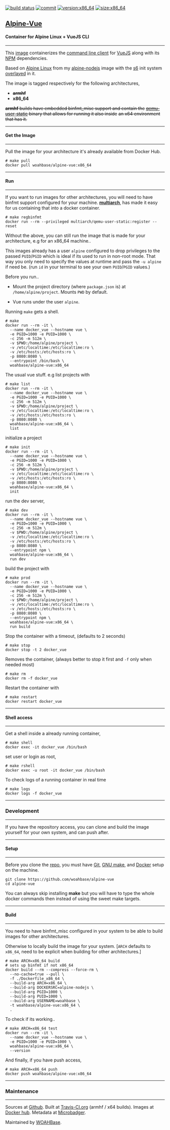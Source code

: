 [![build status][251]][232] [![commit][255]][231] [![version:x86_64][256]][235] [![size:x86_64][257]][235]

## [Alpine-Vue][234]
#### Container for Alpine Linux + VueJS CLI
---

This [image][233] containerizes the [command line client][136] for
[VueJS][137] along with its [NPM][135] dependencies.

Based on [Alpine Linux][131] from my [alpine-nodejs][132] image with
the [s6][133] init system [overlayed][134] in it.

The image is tagged respectively for the following architectures,
* ~~**armhf**~~
* **x86_64**

~~**armhf** builds have embedded binfmt_misc support and contain the~~
~~[qemu-user-static][105] binary that allows for running it also inside~~
~~an x64 environment that has it.~~

---
#### Get the Image
---

Pull the image for your architecture it's already available from
Docker Hub.

```
# make pull
docker pull woahbase/alpine-vue:x86_64
```

---
#### Run
---

If you want to run images for other architectures, you will need
to have binfmt support configured for your machine. [**multiarch**][104],
has made it easy for us containing that into a docker container.

```
# make regbinfmt
docker run --rm --privileged multiarch/qemu-user-static:register --reset
```

Without the above, you can still run the image that is made for your
architecture, e.g for an x86_64 machine..

This images already has a user `alpine` configured to drop
privileges to the passed `PUID`/`PGID` which is ideal if its used
to run in non-root mode. That way you only need to specify the
values at runtime and pass the `-u alpine` if need be. (run `id`
in your terminal to see your own `PUID`/`PGID` values.)

Before you run..

* Mount the project directory (where `package.json` is) at
  `/home/alpine/project`. Mounts `PWD` by default.

* Vue runs under the user `alpine`.

Running `make` gets a shell.

```
# make
docker run --rm -it \
  --name docker_vue --hostname vue \
  -e PGID=1000 -e PUID=1000 \
  -c 256 -m 512m \
  -v $PWD:/home/alpine/project \
  -v /etc/localtime:/etc/localtime:ro \
  -v /etc/hosts:/etc/hosts:ro \
  -p 8080:8080 \
  --entrypoint /bin/bash \
  woahbase/alpine-vue:x86_64
```

The usual vue stuff. e.g list projects with

```
# make list
docker run --rm -it \
  --name docker_vue --hostname vue \
  -e PGID=1000 -e PUID=1000 \
  -c 256 -m 512m \
  -v $PWD:/home/alpine/project \
  -v /etc/localtime:/etc/localtime:ro \
  -v /etc/hosts:/etc/hosts:ro \
  -p 8080:8080 \
  woahbase/alpine-vue:x86_64 \
  list
```

initialize a project

```
# make init
docker run --rm -it \
  --name docker_vue --hostname vue \
  -e PGID=1000 -e PUID=1000 \
  -c 256 -m 512m \
  -v $PWD:/home/alpine/project \
  -v /etc/localtime:/etc/localtime:ro \
  -v /etc/hosts:/etc/hosts:ro \
  -p 8080:8080 \
  woahbase/alpine-vue:x86_64 \
  init
```

run the dev server,

```
# make dev
docker run --rm -it \
  --name docker_vue --hostname vue \
  -e PGID=1000 -e PUID=1000 \
  -c 256 -m 512m \
  -v $PWD:/home/alpine/project \
  -v /etc/localtime:/etc/localtime:ro \
  -v /etc/hosts:/etc/hosts:ro \
  -p 8080:8080 \
  --entrypoint npm \
  woahbase/alpine-vue:x86_64 \
  run dev
```

build the project with

```
# make prod
docker run --rm -it \
  --name docker_vue --hostname vue \
  -e PGID=1000 -e PUID=1000 \
  -c 256 -m 512m \
  -v $PWD:/home/alpine/project \
  -v /etc/localtime:/etc/localtime:ro \
  -v /etc/hosts:/etc/hosts:ro \
  -p 8080:8080 \
  --entrypoint npm \
  woahbase/alpine-vue:x86_64 \
  run build
```

Stop the container with a timeout, (defaults to 2 seconds)

```
# make stop
docker stop -t 2 docker_vue
```

Removes the container, (always better to stop it first and `-f`
only when needed most)

```
# make rm
docker rm -f docker_vue
```

Restart the container with

```
# make restart
docker restart docker_vue
```

---
#### Shell access
---

Get a shell inside a already running container,

```
# make shell
docker exec -it docker_vue /bin/bash
```

set user or login as root,

```
# make rshell
docker exec -u root -it docker_vue /bin/bash
```

To check logs of a running container in real time

```
# make logs
docker logs -f docker_vue
```

---
### Development
---

If you have the repository access, you can clone and
build the image yourself for your own system, and can push after.

---
#### Setup
---

Before you clone the [repo][231], you must have [Git][101], [GNU make][102],
and [Docker][103] setup on the machine.

```
git clone https://github.com/woahbase/alpine-vue
cd alpine-vue
```
You can always skip installing **make** but you will have to
type the whole docker commands then instead of using the sweet
make targets.

---
#### Build
---

You need to have binfmt_misc configured in your system to be able
to build images for other architectures.

Otherwise to locally build the image for your system.
[`ARCH` defaults to `x86_64`, need to be explicit when building
for other architectures.]

```
# make ARCH=x86_64 build
# sets up binfmt if not x86_64
docker build --rm --compress --force-rm \
  --no-cache=true --pull \
  -f ./Dockerfile_x86_64 \
  --build-arg ARCH=x86_64 \
  --build-arg DOCKERSRC=alpine-nodejs \
  --build-arg PGID=1000 \
  --build-arg PUID=1000 \
  --build-arg USERNAME=woahbase \
  -t woahbase/alpine-vue:x86_64 \
  .
```

To check if its working..

```
# make ARCH=x86_64 test
docker run --rm -it \
  --name docker_vue --hostname vue \
  -e PGID=1000 -e PUID=1000 \
  woahbase/alpine-vue:x86_64 \
  --version
```

And finally, if you have push access,

```
# make ARCH=x86_64 push
docker push woahbase/alpine-vue:x86_64
```

---
### Maintenance
---

Sources at [Github][106]. Built at [Travis-CI.org][107] (armhf / x64 builds). Images at [Docker hub][108]. Metadata at [Microbadger][109].

Maintained by [WOAHBase][204].

[101]: https://git-scm.com
[102]: https://www.gnu.org/software/make/
[103]: https://www.docker.com
[104]: https://hub.docker.com/r/multiarch/qemu-user-static/
[105]: https://github.com/multiarch/qemu-user-static/releases/
[106]: https://github.com/
[107]: https://travis-ci.org/
[108]: https://hub.docker.com/
[109]: https://microbadger.com/

[131]: https://alpinelinux.org/
[132]: https://hub.docker.com/r/woahbase/alpine-s6
[133]: https://skarnet.org/software/s6/
[134]: https://github.com/just-containers/s6-overlay
[135]: https://www.npmjs.com/
[136]: https://github.com/vuejs/vue-cli
[137]: https://vuejs.org/

[201]: https://github.com/woahbase
[202]: https://travis-ci.org/woahbase/
[203]: https://hub.docker.com/u/woahbase
[204]: https://woahbase.online/

[231]: https://github.com/woahbase/alpine-vue
[232]: https://travis-ci.org/woahbase/alpine-vue
[233]: https://hub.docker.com/r/woahbase/alpine-vue
[234]: https://woahbase.online/#/images/alpine-vue
[235]: https://microbadger.com/images/woahbase/alpine-vue:x86_64

[251]: https://travis-ci.org/woahbase/alpine-vue.svg?branch=master

[255]: https://images.microbadger.com/badges/commit/woahbase/alpine-vue.svg

[256]: https://images.microbadger.com/badges/version/woahbase/alpine-vue:x86_64.svg
[257]: https://images.microbadger.com/badges/image/woahbase/alpine-vue:x86_64.svg
